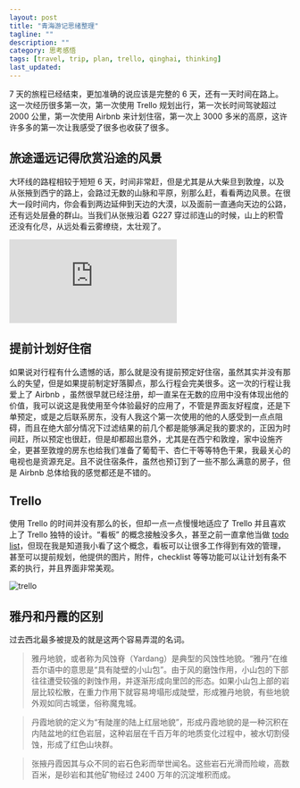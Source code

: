 ```yaml
---
layout: post
title: "青海游记思绪整理"
tagline: ""
description: ""
category: 思考感悟
tags: [travel, trip, plan, trello, qinghai, thinking]
last_updated:
---
```


7 天的旅程已经结束，更加准确的说应该是完整的 6 天，还有一天时间在路上。这一次经历很多第一次，第一次使用 Trello 规划出行，第一次长时间驾驶超过 2000 公里，第一次使用 Airbnb 来计划住宿，第一次上 3000 多米的高原，这许许多多的第一次让我感受了很多也收获了很多。

## 旅途遥远记得欣赏沿途的风景

大环线的路程相较于短短 6 天，时间非常赶，但是尤其是从大柴旦到敦煌，以及从张掖到西宁的路上，会路过无数的山脉和平原，别那么赶，看看两边风景。在很大一段时间内，你会看到两边延伸到天边的大漠，以及面前一直通向天边的公路，还有远处层叠的群山。当我们从张掖沿着 G227 穿过祁连山的时候，山上的积雪还没有化尽，从远处看云雾缭绕，太壮观了。

<iframe src="https://www.youtube.com/embed/MNwr7wYol-w?rel=0" frameborder="0" allow="autoplay; encrypted-media" allowfullscreen></iframe>

## 提前计划好住宿

如果说对行程有什么遗憾的话，那么就是没有提前预定好住宿，虽然其实并没有那么的失望，但是如果提前制定好落脚点，那么行程会完美很多。这一次的行程让我爱上了 Airbnb ，虽然很早就已经注册，却一直呆在无数的应用中没有体现出他的价值，我可以说这是我使用至今体验最好的应用了，不管是界面友好程度，还是下单预定，或是之后联系房东，没有人我这个第一次使用的他的人感受到一点点阻碍，而且在绝大部分情况下过滤结果的前几个都是能够满足我的要求的，正因为时间赶，所以预定也很赶，但是却都超出意外，尤其是在西宁和敦煌，家中设施齐全，更甚至敦煌的房东也给我们准备了葡萄干、杏仁干等等特色干果，我最关心的电视也是资源充足。且不说住宿条件，虽然也预订到了一些不那么满意的房子，但是 Airbnb 总体给我的感觉都还是不错的。

## Trello

使用 Trello 的时间并没有那么的长，但却一点一点慢慢地适应了 Trello 并且喜欢上了 Trello 独特的设计。“看板” 的概念接触没多久，甚至之前一直拿他当做 [todo list](/post/2017/12/trello-introduction.html)，但现在我是知道我小看了这个概念，看板可以让很多工作得到有效的管理，甚至可以提前规划，他提供的图片，附件，checklist 等等功能可以让计划有条不紊的执行，并且界面非常美观。

![trello](https://lh3.googleusercontent.com/ToGawY98fCiwnTtZXnFZRQOMLs8P3FtisXPTMbP-cZ9w2FFVbkQe_O8oNQAVr5JwNgl0SrdAxdgV1HSQ_zf5NRPT59LaU1_bW_zPc40sLl1oiTFpbJ2tZv86jNHuzgtuQgqjDb0OhSVMHNxfftrIWlltFg3w8jG9eZnh9LGLCNQN05E_vkczisGs2TAGSNbHQ7CL7x6UqVpzVCWJmox9eYTtkB2KsLosH1WHlmUa7NYhpQwbYHxiycz03xdaP38PZ9SecQOeH2ekBMveWLEpCOoEwfS88GuDhrB5fUFL5QqkS13m-xDGdeCbMtCtXncDAcAZxAOnOUTFBNmh28CpLBfhVYF6eLGHQK0ilO20GTQ5jEZ644NkwBOgNiNRVVQnR-E3sXr507K5UEMUL0Xx2MRwK2ceO4dn3HXGAZbhit3ZEuoc56dg691CuHKoJeqA-WfTvIL2o-UX8FoSmT5xjqM38dtV3OaLUvQYAAFjntHUjwpMIvxL01yH2YO7NJSoARY7HUuaU9lSIPvlWEBWiyJulXqOuVBo10_BKBmQgpgLQiaxNrIvXUUq1nscokg9ky4s6nC8ItybpBG94gDSGDIYzO9Or9EH4HUB4nc=s0?.jpg)

## 雅丹和丹霞的区别
过去西北最多被提及的就是这两个容易弄混的名词。

> 雅丹地貌，或者称为风蚀脊（Yardang）是典型的风蚀性地貌。“雅丹”在维吾尔语中的意思是“具有陡壁的小山包”。由于风的磨蚀作用，小山包的下部往往遭受较强的剥蚀作用，并逐渐形成向里凹的形态。如果小山包上部的岩层比较松散，在重力作用下就容易垮塌形成陡壁，形成雅丹地貌，有些地貌外观如同古城堡，俗称魔鬼城。

> 丹霞地貌的定义为“有陡崖的陆上红层地貌”，形成丹霞地貌的是一种沉积在内陆盆地的红色岩层，这种岩层在千百万年的地质变化过程中，被水切割侵蚀，形成了红色山块群。

> 张掖丹霞因其与众不同的岩石色彩而举世闻名。这些岩石光滑而险峻，高数百米，是砂岩和其他矿物经过 2400 万年的沉淀堆积而成。
